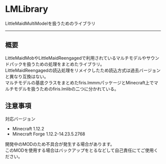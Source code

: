 LMLibrary
===

LittleMaidMultiModelを扱うためのライブラリ  

---

## 概要
LittleMaidMobやLittleMaidReengagedで利用されているマルチモデルやサウンドパックを扱うための処理をまとめたライブラリ。  
LittleMaidReengagedの読込処理をリメイクしたため読込方式は過去バージョンと異なり互換はない。  
マルチモデルの基底クラスをまとめたfiris.lmmmパッケージとMinecraft上でマルチモデルを扱うためのfiris.lmlibの二つに分かれている。  

## 注意事項
対応バージョン
- Minecraft 1.12.2
- Minecraft Forge 1.12.2-14.23.5.2768
  
開発中のMODのため不具合が発生する場合があります。  
このMODを使用する場合はバックアップをとるなどして自己責任にてご使用ください。